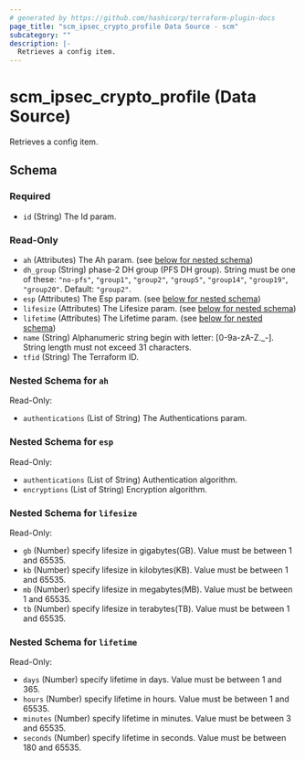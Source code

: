 ```yaml
---
# generated by https://github.com/hashicorp/terraform-plugin-docs
page_title: "scm_ipsec_crypto_profile Data Source - scm"
subcategory: ""
description: |-
  Retrieves a config item.
---
```


# scm_ipsec_crypto_profile (Data Source)

Retrieves a config item.



<!-- schema generated by tfplugindocs -->
## Schema

### Required

- `id` (String) The Id param.

### Read-Only

- `ah` (Attributes) The Ah param. (see [below for nested schema](#nestedatt--ah))
- `dh_group` (String) phase-2 DH group (PFS DH group). String must be one of these: `"no-pfs"`, `"group1"`, `"group2"`, `"group5"`, `"group14"`, `"group19"`, `"group20"`. Default: `"group2"`.
- `esp` (Attributes) The Esp param. (see [below for nested schema](#nestedatt--esp))
- `lifesize` (Attributes) The Lifesize param. (see [below for nested schema](#nestedatt--lifesize))
- `lifetime` (Attributes) The Lifetime param. (see [below for nested schema](#nestedatt--lifetime))
- `name` (String) Alphanumeric string begin with letter: [0-9a-zA-Z._-]. String length must not exceed 31 characters.
- `tfid` (String) The Terraform ID.

<a id="nestedatt--ah"></a>
### Nested Schema for `ah`

Read-Only:

- `authentications` (List of String) The Authentications param.


<a id="nestedatt--esp"></a>
### Nested Schema for `esp`

Read-Only:

- `authentications` (List of String) Authentication algorithm.
- `encryptions` (List of String) Encryption algorithm.


<a id="nestedatt--lifesize"></a>
### Nested Schema for `lifesize`

Read-Only:

- `gb` (Number) specify lifesize in gigabytes(GB). Value must be between 1 and 65535.
- `kb` (Number) specify lifesize in kilobytes(KB). Value must be between 1 and 65535.
- `mb` (Number) specify lifesize in megabytes(MB). Value must be between 1 and 65535.
- `tb` (Number) specify lifesize in terabytes(TB). Value must be between 1 and 65535.


<a id="nestedatt--lifetime"></a>
### Nested Schema for `lifetime`

Read-Only:

- `days` (Number) specify lifetime in days. Value must be between 1 and 365.
- `hours` (Number) specify lifetime in hours. Value must be between 1 and 65535.
- `minutes` (Number) specify lifetime in minutes. Value must be between 3 and 65535.
- `seconds` (Number) specify lifetime in seconds. Value must be between 180 and 65535.
